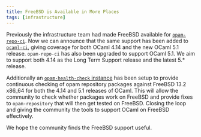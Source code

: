 ```yaml
---
title: FreeBSD is Available in More Places
tags: [infrastructure]
---
```


Previously the infrastructure team had made FreeBSD available for [`opam-repo-ci`](https://opam.ci.ocaml.org). 
Now we can announce that the same support has been added to [`ocaml-ci`](https://ocaml.ci.dev), giving coverage for both OCaml 
4.14 and the new OCaml 5.1 release.  `opam-repo-ci` has also been upgraded to support OCaml 5.1. We aim to support both 4.14 as
the Long Term Support release and the latest 5.* release.

Additionally an [`opam-health-check` instance](http://freebsd-health-check.ocamllabs.io:8080) has been setup to provide 
continuous checking of opam repository packages against FreeBSD 13.2 x86_64 for both the 4.14 and 5.1 releases of OCaml. 
This will allow the community to check whether packages work on FreeBSD and provide fixes to `opam-repository` that will 
then get tested on FreeBSD. Closing the loop and giving the community the tools to support OCaml on FreeBSD effectively.

We hope the community finds the FreeBSD support useful. 
